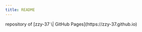 ```yaml
---
title: README
---
```

<meta name="color-scheme" content="dark light">
repository of [zzy-37 \| GitHub Pages](https://zzy-37.github.io)
